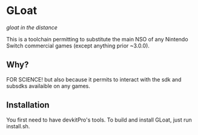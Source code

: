 # GLoat

*gloat in the distance*

This is a toolchain permitting to substitute the main NSO of any Nintendo Switch commercial games (except anything prior ~3.0.0).

## Why?

FOR SCIENCE! but also because it permits to interact with the sdk and subsdks availaible on any games.

## Installation

You first need to have devkitPro's tools.
To build and install GLoat, just run install.sh.

